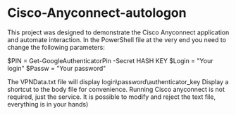 # Cisco-Anyconnect-autologon
This project was designed to demonstrate the Cisco Anyconnect application and automate interaction.
In the PowerShell file at the very end you need to change the following parameters:

$PIN = Get-GoogleAuthenticatorPin -Secret HASH KEY
$Login = "Your login"
$Passw = "Your password"

The VPNData.txt file will display login\password\authenticator_key
Display a shortcut to the body file for convenience.
Running Cisco anyconnect is not required, just the service.
It is possible to modify and reject the text file, everything is in your hands)
